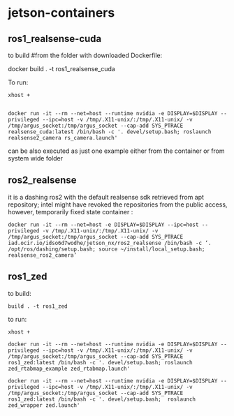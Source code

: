 # jetson-containers
 ## ros1_realsense-cuda
 to build  #from the folder with downloaded Dockerfile:
 
 docker build . -t ros1_realsense_cuda
 
 To run:
 ```
 xhost +
 

 docker run -it --rm --net=host --runtime nvidia -e DISPLAY=$DISPLAY --privileged --ipc=host -v /tmp/.X11-unix/:/tmp/.X11-unix/ -v /tmp/argus_socket:/tmp/argus_socket --cap-add SYS_PTRACE realsense_cuda:latest /bin/bash -c '. devel/setup.bash; roslaunch realsense2_camera rs_camera.launch'
 ```
 
can be also executed as just one example either from the container or from system wide folder

## ros2_realsense

it is a dashing ros2 with the default realsense sdk retrieved from apt repository; intel might have revoked the repositories from the public access, however, temporarily
fixed state container :
```
docker run -it --rm --net=host -e DISPLAY=$DISPLAY --ipc=host --privileged -v /tmp/.X11-unix/:/tmp/.X11-unix/ -v /tmp/argus_socket:/tmp/argus_socket --cap-add SYS_PTRACE iad.ocir.io/idso6d7wodhe/jetson_nx/ros2_realsense /bin/bash -c ‘. /opt/ros/dashing/setup.bash; source ~/install/local_setup.bash; realsense_ros2_camera’
```

## ros1_zed

to build: 
```
build . -t ros1_zed
```

to run:
```
xhost +

docker run -it --rm --net=host --runtime nvidia -e DISPLAY=$DISPLAY --privileged --ipc=host -v /tmp/.X11-unix/:/tmp/.X11-unix/ -v /tmp/argus_socket:/tmp/argus_socket --cap-add SYS_PTRACE ros1_zed:latest /bin/bash -c '. devel/setup.bash; roslaunch zed_rtabmap_example zed_rtabmap.launch'

docker run -it --rm --net=host --runtime nvidia -e DISPLAY=$DISPLAY --privileged --ipc=host -v /tmp/.X11-unix/:/tmp/.X11-unix/ -v /tmp/argus_socket:/tmp/argus_socket --cap-add SYS_PTRACE ros1_zed:latest /bin/bash -c '. devel/setup.bash;  roslaunch zed_wrapper zed.launch'
```
